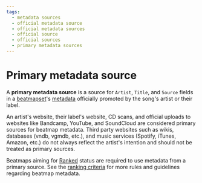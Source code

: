 ```yaml
---
tags:
  - metadata sources
  - official metadata source
  - official metadata sources
  - official source
  - official sources
  - primary metadata sources
---
```


# Primary metadata source

A **primary metadata source** is a source for `Artist`, `Title`, and `Source` fields in a [beatmapset](/wiki/Beatmap/Beatmapsets)'s [metadata](/wiki/Beatmap_Editor/Song_Setup#song-and-map-metadata) officially promoted by the song's artist or their label.

An artist's website, their label's website, CD scans, and official uploads to websites like Bandcamp, YouTube, and SoundCloud are considered primary sources for beatmap metadata. Third party websites such as wikis, databases (vndb, vgmdb, etc.), and music services (Spotify, iTunes, Amazon, etc.) do not always reflect the artist's intention and should not be treated as primary sources.

Beatmaps aiming for [Ranked](/wiki/Beatmap/Category#ranked) status are required to use metadata from a primary source. See the [ranking criteria](/wiki/Ranking_Criteria#metadata) for more rules and guidelines regarding beatmap metadata.
